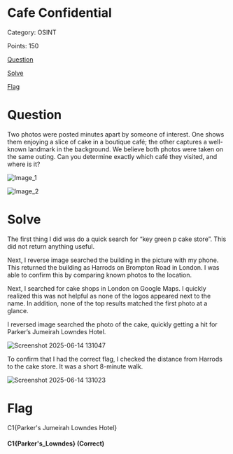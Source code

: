 # Cafe Confidential

Category: OSINT

Points: 150

[Question](#Question)

[Solve](#Solve)

[Flag](#Flag)

# Question 
Two photos were posted minutes apart by someone of interest. One shows them enjoying a slice of cake in a boutique café; the other captures a well-known landmark in the background. We believe both photos were taken on the same outing. Can you determine exactly which café they visited, and where is it? 

![Image_1](https://github.com/user-attachments/assets/829a2a2b-f56d-43ea-b3f2-758c3f8bd624)

![Image_2](https://github.com/user-attachments/assets/75bbd6bf-3ce8-49f5-b7eb-fbd02c2c66fd)

# Solve
The first thing I did was do a quick search for “key green p cake store”. This did not return anything useful. 

Next, I reverse image searched the building in the picture with my phone. This returned the building as Harrods on Brompton Road in London. I was able to confirm this by comparing known photos to the location.

Next, I searched for cake shops in London on Google Maps. I quickly realized this was not helpful as none of the logos appeared next to the name. In addition, none of the top results matched the first photo at a glance.

I reversed image searched the photo of the cake, quickly getting a hit for Parker’s Jumeirah Lowndes Hotel.

![Screenshot 2025-06-14 131047](https://github.com/user-attachments/assets/765e8737-5d48-43d5-8b4c-9e2d4fde8f6d)

To confirm that I had the correct flag, I checked the distance from Harrods to the cake store. It was a short 8-minute walk.

![Screenshot 2025-06-14 131023](https://github.com/user-attachments/assets/f59f8088-416c-487b-b8c1-aa695d17cb31)


# Flag
C1{Parker's Jumeirah Lowndes Hotel} 

#### C1{Parker's_Lowndes} (Correct)


